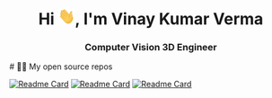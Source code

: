 <!--
**vinayver198/vinayver198** is a ✨ _special_ ✨ repository because its `README.md` (this file) appears on your GitHub profile.

Here are some ideas to get you started:

- 🔭 I’m currently working on ...
- 🌱 I’m currently learning ...
- 👯 I’m looking to collaborate on ...
- 🤔 I’m looking for help with ...
- 💬 Ask me about ...
- 📫 How to reach me: ...
- 😄 Pronouns: ...
- ⚡ Fun fact: ...
-->
<h1 align="center">Hi <img src="https://raw.githubusercontent.com/ABSphreak/ABSphreak/master/gifs/Hi.gif" width="30px" height="30px">, I'm Vinay Kumar Verma</h1>
<h3 align="center">Computer Vision 3D Engineer</h3>
# 🧑‍💻 My open source repos

[![Readme Card](https://github-readme-stats.vercel.app/api/pin/?username=vinayver198&repo=PointNet-TF-2.0&theme=radical)](https://github.com/vinayver198/PointNet-TF-2.0.git)
[![Readme Card](https://github-readme-stats.vercel.app/api/pin/?username=vinayver198&repo=3D-DeepBox&theme=radical)](https://github.com/vinayver198/3D-DeepBox.git)
[![Readme Card](https://github-readme-stats.vercel.app/api/pin/?username=vinayver198&repo=pseudolidar&theme=radical)](https://github.com/vinayver198/pseudolidar.git)
